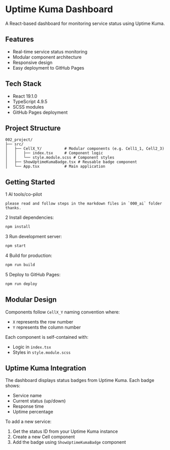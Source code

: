 # Uptime Kuma Dashboard

A React-based dashboard for monitoring service status using Uptime Kuma.

## Features

- Real-time service status monitoring
- Modular component architecture
- Responsive design
- Easy deployment to GitHub Pages

## Tech Stack

- React 19.1.0
- TypeScript 4.9.5
- SCSS modules
- GitHub Pages deployment

## Project Structure

```tree
002_project/
├── src/
│   ├── CellX_Y/          # Modular components (e.g. Cell1_1, Cell2_3)
│   │   ├── index.tsx     # Component logic
│   │   └── style.module.scss # Component styles
│   ├── ShowUptimeKumaBadge.tsx # Reusable badge component
│   └── App.tsx           # Main application
```

## Getting Started

1 AI tools/co-pilot

```prompt
please read and follow steps in the markdown files in `000_ai` folder thanks.
```

2 Install dependencies:

```bash
npm install
```

3 Run development server:

```bash
npm start
```

4 Build for production:

```bash
npm run build
```

5 Deploy to GitHub Pages:

```bash
npm run deploy
```

## Modular Design

Components follow `CellX_Y` naming convention where:

- `X` represents the row number
- `Y` represents the column number

Each component is self-contained with:

- Logic in `index.tsx`
- Styles in `style.module.scss`

## Uptime Kuma Integration

The dashboard displays status badges from Uptime Kuma. Each badge shows:

- Service name
- Current status (up/down)
- Response time
- Uptime percentage

To add a new service:

1. Get the status ID from your Uptime Kuma instance
2. Create a new Cell component
3. Add the badge using `ShowUptimeKumaBadge` component
